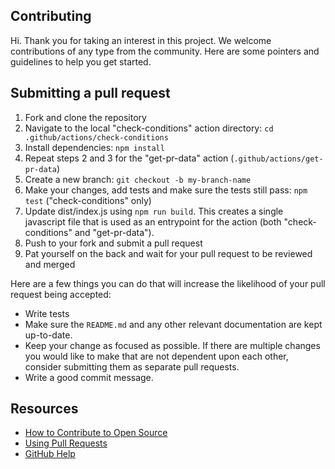 ## Contributing

Hi. Thank you for taking an interest in this project. We welcome contributions of any type from the community.
Here are some pointers and guidelines to help you get started.

## Submitting a pull request

1. Fork and clone the repository
2. Navigate to the local "check-conditions" action directory:
   `cd .github/actions/check-conditions`
3. Install dependencies: `npm install`
4. Repeat steps 2 and 3 for the "get-pr-data" action
   (`.github/actions/get-pr-data`)
5. Create a new branch: `git checkout -b my-branch-name`
6. Make your changes, add tests and make sure the tests still pass: `npm test`
   ("check-conditions" only)
7. Update dist/index.js using `npm run build`. This creates a single javascript
   file that is used as an entrypoint for the action (both "check-conditions"
   and "get-pr-data").
8. Push to your fork and submit a pull request
9. Pat yourself on the back and wait for your pull request to be reviewed and merged

Here are a few things you can do that will increase the likelihood of your pull request being accepted:

- Write tests
- Make sure the `README.md` and any other relevant documentation are kept up-to-date.
- Keep your change as focused as possible. If there are multiple changes you would like to make that are not
  dependent upon each other, consider submitting them as separate pull requests.
- Write a good commit message.

## Resources

- [How to Contribute to Open Source](https://opensource.guide/how-to-contribute/)
- [Using Pull Requests](https://docs.github.com/en/github/collaborating-with-issues-and-pull-requests/about-pull-requests)
- [GitHub Help](https://docs.github.com/en)
